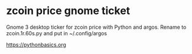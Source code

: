 # zcoin price gnome ticket 

Gnome 3 desktop ticker for zcoin price with Python and argos. Rename to zcoin.1r.60s.py and put in ~/.config/argos

https://pythonbasics.org
